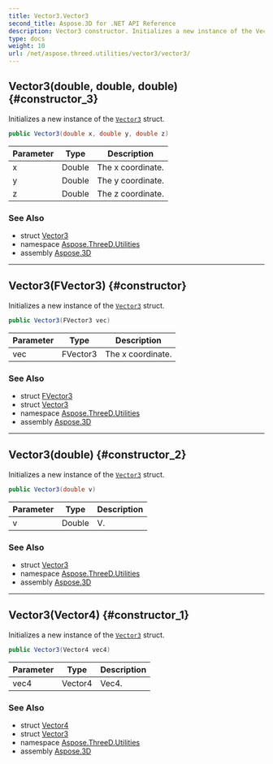 ```yaml
---
title: Vector3.Vector3
second_title: Aspose.3D for .NET API Reference
description: Vector3 constructor. Initializes a new instance of the Vector3 struct
type: docs
weight: 10
url: /net/aspose.threed.utilities/vector3/vector3/
---
```

## Vector3(double, double, double) {#constructor_3}

Initializes a new instance of the [`Vector3`](../) struct.

```csharp
public Vector3(double x, double y, double z)
```

| Parameter | Type | Description |
| --- | --- | --- |
| x | Double | The x coordinate. |
| y | Double | The y coordinate. |
| z | Double | The z coordinate. |

### See Also

* struct [Vector3](../)
* namespace [Aspose.ThreeD.Utilities](../../../aspose.threed.utilities/)
* assembly [Aspose.3D](../../../)

---

## Vector3(FVector3) {#constructor}

Initializes a new instance of the [`Vector3`](../) struct.

```csharp
public Vector3(FVector3 vec)
```

| Parameter | Type | Description |
| --- | --- | --- |
| vec | FVector3 | The x coordinate. |

### See Also

* struct [FVector3](../../fvector3/)
* struct [Vector3](../)
* namespace [Aspose.ThreeD.Utilities](../../../aspose.threed.utilities/)
* assembly [Aspose.3D](../../../)

---

## Vector3(double) {#constructor_2}

Initializes a new instance of the [`Vector3`](../) struct.

```csharp
public Vector3(double v)
```

| Parameter | Type | Description |
| --- | --- | --- |
| v | Double | V. |

### See Also

* struct [Vector3](../)
* namespace [Aspose.ThreeD.Utilities](../../../aspose.threed.utilities/)
* assembly [Aspose.3D](../../../)

---

## Vector3(Vector4) {#constructor_1}

Initializes a new instance of the [`Vector3`](../) struct.

```csharp
public Vector3(Vector4 vec4)
```

| Parameter | Type | Description |
| --- | --- | --- |
| vec4 | Vector4 | Vec4. |

### See Also

* struct [Vector4](../../vector4/)
* struct [Vector3](../)
* namespace [Aspose.ThreeD.Utilities](../../../aspose.threed.utilities/)
* assembly [Aspose.3D](../../../)


